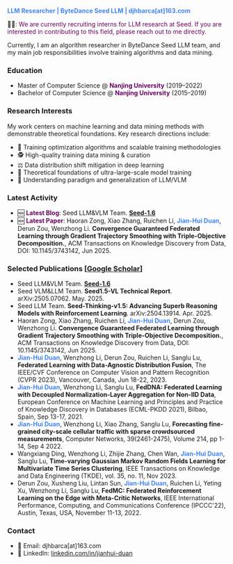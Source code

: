 
<span style="color: #4285F4;"><b>LLM Researcher | ByteDance Seed LLM | djhbarca[at]163.com</b></span>

🌱💼: <span style="color:rgb(106, 0, 95);">We are currently recruiting interns for LLM research at Seed. If you are interested in contributing to this field, please reach out to me directly.</span>

Currently, I am an algorithm researcher in ByteDance Seed LLM team, and my main job responsibilities involve training algorithms and data mining.

### Education  
- Master of Computer Science @ <span style="color:rgb(106, 0, 95);"><b>Nanjing University</b></span> (2019–2022)  
- Bachelor of Computer Science @ <span style="color:rgb(106, 0, 95);"><b>Nanjing University</b></span> (2015–2019)  

### Research Interests

My work centers on machine learning and data mining methods with demonstrable theoretical foundations. Key research directions include:  
- 🔬 Training optimization algorithms and scalable training methodologies  
- 🕵️ High-quality training data mining & curation  
- ⚖️ Data distribution shift mitigation in deep learning  
- 🧠 Theoretical foundations of ultra-large-scale model training  
- 🤖 Understanding paradigm and generalization of LLM/VLM  

### Latest Activity
- 🆕 <span style="color:rgb(106, 0, 95);"><b>Latest Blog</b></span>: Seed LLM&VLM Team. **[Seed-1.6](https://seed.bytedance.com/en/seed1_6)**
- 🆕 <span style="color:rgb(106, 0, 95);"><b>Latest Paper</b></span>: Haoran Zong, Xiao Zhang, Ruichen Li, <span style="color: #4285F4;"><b>Jian-Hui Duan</b></span>, Derun Zou, Wenzhong Li. <b>Convergence Guaranteed Federated Learning through Gradient Trajectory Smoothing with Triple-Objective Decomposition.</b>, ACM Transactions on Knowledge Discovery from Data, DOI: 10.1145/3743142, Jun 2025.


### Selected Publications [[Google Scholar](https://scholar.google.com/citations?hl=zh-CN&user=H6fOj2UAAAAJ)]
- Seed LLM&VLM Team. **[Seed-1.6](https://seed.bytedance.com/en/seed1_6)**
- Seed VLM&LLM Team. **Seed1.5-VL Technical Report**. arXiv:2505.07062. May. 2025.
- Seed LLM Team. **Seed-Thinking-v1.5: Advancing Superb Reasoning Models with Reinforcement Learning**. arXiv:2504.13914. Apr. 2025.
- Haoran Zong, Xiao Zhang, Ruichen Li, <span style="color: #4285F4;"><b>Jian-Hui Duan</b></span>, Derun Zou, Wenzhong Li. <b>Convergence Guaranteed Federated Learning through Gradient Trajectory Smoothing with Triple-Objective Decomposition.</b>, ACM Transactions on Knowledge Discovery from Data, DOI: 10.1145/3743142, Jun 2025.
- <span style="color: #4285F4;"><b>Jian-Hui Duan</b></span>, Wenzhong Li, Derun Zou, Ruichen Li, Sanglu Lu, <b>Federated Learning with Data-Agnostic Distribution Fusion</b>, The IEEE/CVF Conference on Computer Vision and Pattern Recognition (CVPR 2023), Vancouver, Canada, Jun 18-22, 2023.
- <span style="color: #4285F4;"><b>Jian-Hui Duan</b></span>, Wenzhong Li, Sanglu Lu, <b>FedDNA: Federated Learning with Decoupled Normalization-Layer Aggregation for Non-IID Data</b>, European Conference on Machine Learning and Principles and Practice of Knowledge Discovery in Databases (ECML-PKDD 2021), Bilbao, Spain, Sep 13-17, 2021.
- <span style="color: #4285F4;"><b>Jian-Hui Duan</b></span>, Wenzhong Li, Xiao Zhang, Sanglu Lu, <b>Forecasting fine-grained city-scale cellular traffic with sparse crowdsourced measurements</b>, Computer Networks, 39(2461-2475), Volume 214, pp 1-14, Sep 4 2022.
- Wangxiang Ding, Wenzhong Li, Zhijie Zhang, Chen Wan, <span style="color: #4285F4;"><b>Jian-Hui Duan</b></span>, Sanglu Lu, <b>Time-varying Gaussian Markov Random Fields Learning for Multivariate Time Series Clustering</b>, IEEE Transactions on Knowledge and Data Engineering (TKDE), vol. 35, no. 11, Nov 2023.
- Derun Zou, Xusheng Liu, Lintan Sun, <span style="color: #4285F4;"><b>Jian-Hui Duan</b></span>, Ruichen Li, Yeting Xu, Wenzhong Li, Sanglu Lu, <b>FedMC: Federated Reinforcement Learning on the Edge with Meta-Critic Networks</b>, IEEE International Performance, Computing, and Communications Conference (IPCCC'22), Austin, Texas, USA, November 11-13, 2022.


### Contact  
- 📧 Email: djhbarca[at]163.com
- 🔗 LinkedIn: [linkedin.com/in/jianhui-duan](https://www.linkedin.com/in/jianhui-duan-88824a125/) 